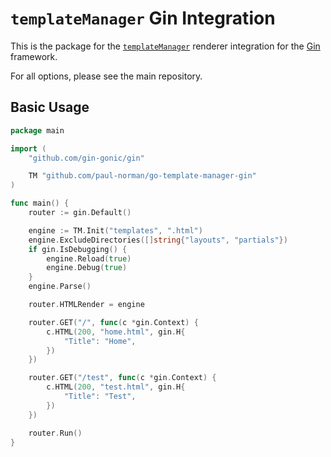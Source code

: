 # `templateManager` Gin Integration

This is the package for the [`templateManager`](https://github.com/paul-norman/go-template-manager) renderer integration for the [Gin](https://gin-gonic.com/) framework.

For all options, please see the main repository.

## Basic Usage

```go
package main

import (
	"github.com/gin-gonic/gin"

	TM "github.com/paul-norman/go-template-manager-gin"
)

func main() {
	router := gin.Default()

	engine := TM.Init("templates", ".html")
	engine.ExcludeDirectories([]string{"layouts", "partials"})
	if gin.IsDebugging() {
		engine.Reload(true)
		engine.Debug(true)
	}
	engine.Parse()

	router.HTMLRender = engine

	router.GET("/", func(c *gin.Context) {
		c.HTML(200, "home.html", gin.H{
			"Title": "Home",
		})
	})

	router.GET("/test", func(c *gin.Context) {
		c.HTML(200, "test.html", gin.H{
			"Title": "Test",
		})
	})

	router.Run()
}
```